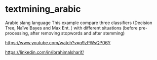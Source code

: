# textmining_arabic
Arabic slang language
This example compare three classifiers (Decision Tree, Naïve Bayes and Max Ent. ) with different situations (before pre-processing, after removing stopwords and after stemming)

https://www.youtube.com/watch?v=q9zPWsQP06Y

https://linkedin.com/in/ibrahimalsharif/
